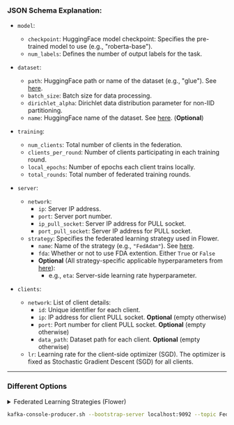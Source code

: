 ### JSON Schema Explanation:

- `model`:
  - `checkpoint`: HuggingFace model checkpoint: Specifies the pre-trained model to use (e.g., "roberta-base").
  - `num_labels`: Defines the number of output labels for the task.

- `dataset`:
  - `path`: HuggingFace path or name of the dataset (e.g., "glue"). See [here](https://huggingface.co/docs/datasets/v3.2.0/en/package_reference/loading_methods#datasets.load_dataset).
  - `batch_size`: Batch size for data processing.
  - `dirichlet_alpha`: Dirichlet data distribution parameter for non-IID partitioning.
  - `name`: HuggingFace name of the dataset. See [here](https://huggingface.co/docs/datasets/v3.2.0/en/package_reference/loading_methods#datasets.load_dataset). (**Optional**)

- `training`:
  - `num_clients`: Total number of clients in the federation.
  - `clients_per_round`: Number of clients participating in each training round.
  - `local_epochs`: Number of epochs each client trains locally.
  - `total_rounds`: Total number of federated training rounds.

- `server`:
    - `network`:
      - `ip`: Server IP address.
      - `port`: Server port number.
      - `ip_pull_socket`: Server IP address for PULL socket.
      - `port_pull_socket`: Server IP address for PULL socket.
    - `strategy`: Specifies the federated learning strategy used in Flower.
      - `name`: Name of the strategy (e.g., `"FedAdam"`). See [here](https://flower.ai/docs/framework/ref-api/flwr.server.strategy.html).
      - `fda`: Whether or not to use FDA extention. Either `True` or `False` 
      - **Optional** (All strategy-specific applicable hyperparameters from [here](https://flower.ai/docs/framework/ref-api/flwr.server.strategy.html)):
         - e.g., `eta`: Server-side learning rate hyperparameter.

- `clients`:
  - `network`: List of client details:
    - `id`: Unique identifier for each client.
    - `ip`: IP address for client PULL socket. **Optional** (empty otherwise)
    - `port`: Port number for client PULL socket. **Optional** (empty otherwise)
    - `data_path`: Dataset path for each client. **Optional** (empty otherwise)
  - `lr`: Learning rate for the client-side optimizer (SGD). The optimizer is fixed as Stochastic Gradient Descent (SGD) for all clients.

---

### Different Options

<details><summary>Federated Learning Strategies (Flower)</summary>

- [FedAvg](https://flower.ai/docs/framework/ref-api/flwr.server.strategy.FedAvg.html#flwr.server.strategy.FedAvg)
- [FedAdam](https://flower.ai/docs/framework/ref-api/flwr.server.strategy.FedAdam.html#flwr.server.strategy.FedAdam)
- [FedYogi](https://flower.ai/docs/framework/ref-api/flwr.server.strategy.FedAdam.html#flwr.server.strategy.FedYogi)
- [FedAdagrad](https://flower.ai/docs/framework/ref-api/flwr.server.strategy.FedAdam.html#flwr.server.strategy.FedAdagrad)
- [FedAvgM](https://flower.ai/docs/framework/ref-api/flwr.server.strategy.FedAdam.html#flwr.server.strategy.FedAvgM)

</details>


```bash
kafka-console-producer.sh --bootstrap-server localhost:9092 --topic FedL < test_1.json
```